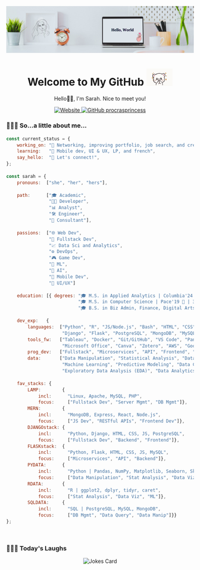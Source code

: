 <!-- Banner -->
<img src="./img/banner.png">
<!-- Introduction -->
<h1 align='center'> Welcome to My GitHub <img src="./img/tenor.gif" width="70"></h1>
<p align="center">Hello👋🏼, I'm Sarah. Nice to meet you!</p>

<!-- Badges -->
<div align="center">

[![Website](https://img.shields.io/website?url=https%3A%2F%2Fwww.linkedin.com%2Fin%2Fsarahxiaoweilin%2F&up_message=%2B%20connect&up_color=white&down_message=connect&down_color=white&logo=LinkedIn&logoColor=blue&label=LinkedIn&labelColor=white&color=blue)
](https://www.linkedin.com/in/sarahxiaoweilin/)[![GitHub procrasprincess](https://img.shields.io/github/followers/procrasprincess?label=follow&style=social)](https://github.com/procrasprincess)

</div>

### 👩🏼‍💻 So...a little about me...  
<!-- <img align='right' src="./img/profile.jpg" width="250"> -->

<div>

```javascript
const current_status = {
    working_on: "🔭 Networking, improving portfolio, job search, and creating",
    learning:   "🌱 Mobile dev, UI & UX, LP, and french",
    say_hello:  "💬 Let's connect!",
};

const sarah = {    
    pronouns:  ["she", "her", "hers"],     
    
    path:      ["🎓 Academic", 
                "👩‍💻 Developer",
                "📊 Analyst",
                "🛠️ Engineer",
                "💼 Consultant"],
   
    passions:  ["🌐 Web Dev",
                "🔧 Fullstack Dev",
                "📈 Data Sci and Analytics",
                "⚙️ DevOps",
                "🎮 Game Dev",                
                "🤖 ML",
                "🧠 AI",
                "📱 Mobile Dev",
                "🎨 UI/UX"]

    education: [{ degrees: "🎓 M.S. in Applied Analytics | Columbia'24 🦁 | 3.9" + 
                           "🎓 M.S. in Computer Science | Pace'19 🐶 | 3.5" + 
                           "🎓 B.S. in Biz Admin, Finance, Digital Arts | StonyBrook'17 🐺"}],

    dev_exp:   {
        languages:  ["Python", "R", "JS/Node.js", "Bash", "HTML", "CSS", "React", 
                     "Django", "Flask", "PostgreSQL", "MongoDB", "MySQL", "MATLAB"],
        tools_fw:   ["Tableau", "Docker", "Git/GitHub", "VS Code", "Pandas",
                     "Microsoft Office", "Canva", "Zotero", "AWS", "Google Cloud"],
        prog_dev:   ["Fullstack", "Microservices", "API", "Frontend", "Backend"],
        data:       ["Data Manipulation", "Statistical Analysis", "Data Visualization", 
                     "Machine Learning", "Predictive Modeling", "Data Cleaning", 
                     "Exploratory Data Analysis (EDA)", "Data Analytics"]},
    
    fav_stacks: {
        LAMP:        {
            incl:      "Linux, Apache, MySQL, PHP",
            focus:     ["Fullstack Dev", "Server Mgmt", "DB Mgmt"]},
        MERN:        {
            incl:      "MongoDB, Express, React, Node.js",
            focus:     ["JS Dev", "RESTful APIs", "Frontend Dev"]},
        DJANGOstack: {
            incl:      "Python, Django, HTML, CSS, JS, PostgreSQL",
            focus:     ["Fullstack Dev", "Backend", "Frontend"]},
        FLASKstack:  {
            incl:      "Python, Flask, HTML, CSS, JS, MySQL",
            focus:     ["Microservices", "API", "Backend"]},
        PYDATA:      {
            incl:      "Python | Pandas, NumPy, Matplotlib, Seaborn, Sklearn",
            focus:     ["Data Manipulation", "Stat Analysis", "Data Viz", "ML"]},
        RDATA:       {
            incl:      "R | ggplot2, dplyr, tidyr, caret",
            focus:     ["Stat Analysis", "Data Viz", "ML"]},
        SQLDATA:     {
            incl:      "SQL | PostgreSQL, MySQL, MongoDB",
            focus:     ["DB Mgmt", "Data Query", "Data Manip"]}}
};
```
</div>

<!-- ### &#x1f4c8; GitHub Stats
<p align="center">
<a href="https://github.com/procrasprincess">
  <img align="center" style="margin:0.5rem" src="https://github-readme-stats.vercel.app/api?username=procrasprincess&show_icons=true&line_height=27&count_private=true&title_color=c9afcc&text_color=c9afcc&icon_color=4AB097&bg_color=f2f2f2" alt="Sarah's GitHub Stats" />
</a>
</p> -->
<br>

### 🤹🏼‍♀️ Today's Laughs
<div align="center">

![Jokes Card](https://readme-jokes.vercel.app/api)
</div>


<!-- Github Template
**procrasprincess/procrasprincess** is a ✨ _special_ ✨ repository because its `README.md` (this file) appears on your GitHub profile.

Here are some ideas to get you started:

- 🔭 I’m currently working on ...
- 🌱 I’m currently learning ...
- 👯 I’m looking to collaborate on ...
- 🤔 I’m looking for help with ...
- 💬 Ask me about ...
- 📫 How to reach me: ...
- 😄 Pronouns: ...
- ⚡ Fun fact: ...
-->